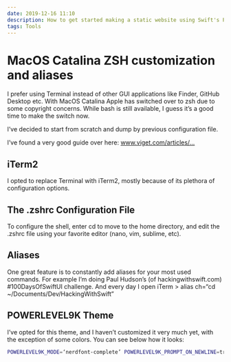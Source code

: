 ```yaml
---
date: 2019-12-16 11:10
description: How to get started making a static website using Swift's Publish library by John Sundell.
tags: Tools
---
```

# MacOS Catalina ZSH customization and aliases
I prefer using Terminal instead of other GUI applications like Finder, GitHub Desktop etc. With MacOS Catalina Apple has switched over to zsh due to some copyright concerns. While bash is still available, I guess it’s a good time to make the switch now.

I’ve decided to start from scratch and dump by previous configuration file.

I’ve found a very good guide over here: www.viget.com/articles/…

## iTerm2
I opted to replace Terminal with iTerm2, mostly because of its plethora of configuration options.

## The .zshrc Configuration File
To configure the shell, enter cd to move to the home directory, and edit the .zshrc file using your favorite editor (nano, vim, sublime, etc).

## Aliases
One great feature is to constantly add aliases for your most used commands. For example I’m doing Paul Hudson’s (of hackingwithswift.com) #100DaysOfSwiftUI challenge. And every day I open iTerm > alias ch=“cd ~/Documents/Dev/HackingWithSwift”

## POWERLEVEL9K Theme
I’ve opted for this theme, and I haven’t customized it very much yet, with the exception of some colors. You can see below how it looks:

```zsh
POWERLEVEL9K_MODE=‘nerdfont-complete’ POWERLEVEL9K_PROMPT_ON_NEWLINE=true POWERLEVEL9K_PROMPT_ADD_NEWLINE=true DEFAULT_USER=‘mihaileonte’ POWERLEVEL9K_DIR_DEFAULT_FOREGROUND=‘231’ POWERLEVEL9K_DIR_HOME_FOREGROUND=‘226’ POWERLEVEL9K_DIR_ETC_FOREGROUND=‘231’ POWERLEVEL9K_DIR_HOME_SUBFOLDER_FOREGROUND=‘231’ POWERLEVEL9K_DIR_DEFAULT_BACKGROUND=‘060’ POWERLEVEL9K_DIR_HOME_BACKGROUND=‘060’ POWERLEVEL9K_DIR_ETC_BACKGROUND=‘060’ POWERLEVEL9K_DIR_HOME_SUBFOLDER_BACKGROUND=‘060’
```
